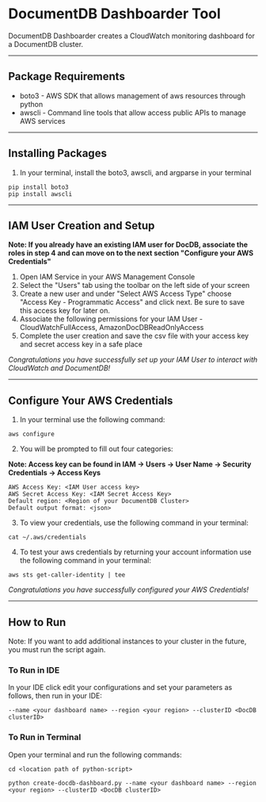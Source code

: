 # DocumentDB Dashboarder Tool
DocumentDB Dashboarder creates a CloudWatch monitoring dashboard for a DocumentDB cluster.

------------------------------------------------------------------------------------------------------------------------
## Package Requirements 

* boto3 - AWS SDK that allows management of aws resources through python
* awscli - Command line tools that allow access public APIs to manage AWS services

------------------------------------------------------------------------------------------------------------------------
## Installing Packages

1. In your terminal, install the boto3, awscli, and argparse in your terminal
```
pip install boto3
pip install awscli
```
------------------------------------------------------------------------------------------------------------------------
## IAM User Creation and Setup

**Note: If you already have an existing IAM user for DocDB, associate the roles in step 4 and can move on to the next
section "Configure your AWS Credentials"**

1. Open IAM Service in your AWS Management Console
2. Select the "Users" tab using the toolbar on the left side of your screen
3. Create a new user and under "Select AWS Access Type" choose "Access Key - Programmatic Access" and click next. Be sure to save this access key for later on.
4. Associate the following permissions for your IAM User - CloudWatchFullAccess, AmazonDocDBReadOnlyAccess
5. Complete the user creation and save the csv file with your access key and secret access key in a safe place

_Congratulations you have successfully set up your IAM User to interact with CloudWatch and DocumentDB!_

------------------------------------------------------------------------------------------------------------------------
## Configure Your AWS Credentials

1. In your terminal use the following command: 
```
aws configure
```
2. You will be prompted to fill out four categories:

**Note: Access key can be found in IAM -> Users -> User Name -> Security Credentials -> Access Keys**
```
AWS Access Key: <IAM User access key> 
AWS Secret Access Key: <IAM Secret Access Key> 
Default region: <Region of your DocumentDB Cluster>
Default output format: <json>
```
3. To view your credentials, use the following command in your terminal: 
```
cat ~/.aws/credentials
```
4. To test your aws credentials by returning your account information use the following command in your terminal:
```
aws sts get-caller-identity | tee 
```

_Congratulations you have successfully configured your AWS Credentials!_

------------------------------------------------------------------------------------------------------------------------
## How to Run

Note: If you want to add additional instances to your cluster in the future, you must run the script again.

### To Run in IDE
In your IDE click edit your configurations and set your parameters as follows, then run in your IDE: 
```
--name <your dashboard name> --region <your region> --clusterID <DocDB clusterID>
```
### To Run in Terminal
Open your terminal and run the following commands: 
```
cd <location path of python-script>
```
```
python create-docdb-dashboard.py --name <your dashboard name> --region <your region> --clusterID <DocDB clusterID>
```
